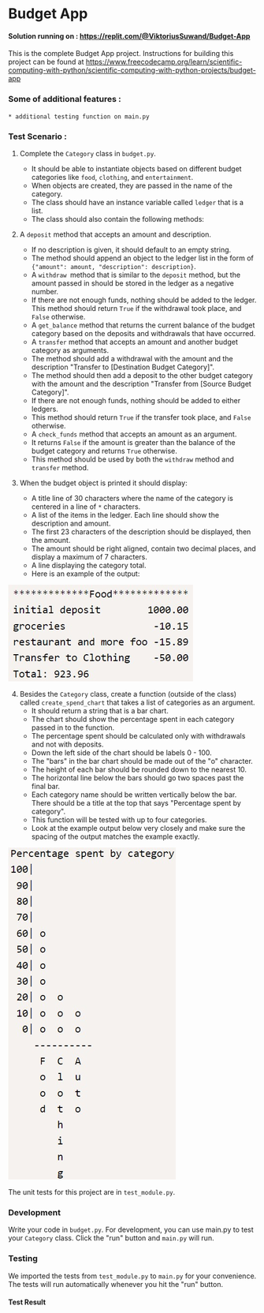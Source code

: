 # Budget App
#### Solution running on : https://replit.com/@ViktoriusSuwand/Budget-App

This is the complete Budget App project. Instructions for building this project can be found at
https://www.freecodecamp.org/learn/scientific-computing-with-python/scientific-computing-with-python-projects/budget-app

### Some of additional features :
    * additional testing function on main.py

### Test Scenario :
1. Complete the `Category` class in `budget.py`.
   - It should be able to instantiate objects based on different budget categories like `food`, `clothing`, and `entertainment`.
   - When objects are created, they are passed in the name of the category.
   - The class should have an instance variable called `ledger` that is a list.
   - The class should also contain the following methods:

2. A `deposit` method that accepts an amount and description.
   - If no description is given, it should default to an empty string.
   - The method should append an object to the ledger list in the form of `{"amount": amount, "description": description}`.
   - A `withdraw `method that is similar to the `deposit` method, but the amount passed in should be stored in the ledger as a negative number.
   - If there are not enough funds, nothing should be added to the ledger. This method should return `True` if the withdrawal took place, and `False` otherwise.
   - A `get_balance` method that returns the current balance of the budget category based on the deposits and withdrawals that have occurred.
   - A `transfer` method that accepts an amount and another budget category as arguments.
   - The method should add a withdrawal with the amount and the description "Transfer to [Destination Budget Category]".
   - The method should then add a deposit to the other budget category with the amount and the description "Transfer from [Source Budget Category]".
   - If there are not enough funds, nothing should be added to either ledgers.
   - This method should return `True` if the transfer took place, and `False` otherwise.
   - A `check_funds` method that accepts an amount as an argument.
   - It returns `False` if the amount is greater than the balance of the budget category and returns `True` otherwise.
   - This method should be used by both the `withdraw` method and `transfer` method.

3. When the budget object is printed it should display:
   - A title line of 30 characters where the name of the category is centered in a line of `*` characters.
   - A list of the items in the ledger. Each line should show the description and amount.
   - The first 23 characters of the description should be displayed, then the amount.
   - The amount should be right aligned, contain two decimal places, and display a maximum of 7 characters.
   - A line displaying the category total.
   - Here is an example of the output:
  
![example1](example1.jpg)

4. Besides the `Category` class, create a function (outside of the class) called `create_spend_chart` that takes a list of categories as an argument.
   - It should return a string that is a bar chart.
   - The chart should show the percentage spent in each category passed in to the function.
   - The percentage spent should be calculated only with withdrawals and not with deposits.
   - Down the left side of the chart should be labels 0 - 100.
   - The "bars" in the bar chart should be made out of the "o" character.
   - The height of each bar should be rounded down to the nearest 10.
   - The horizontal line below the bars should go two spaces past the final bar.
   - Each category name should be written vertically below the bar. There should be a title at the top that says "Percentage spent by category".  
   - This function will be tested with up to four categories.
   - Look at the example output below very closely and make sure the spacing of the output matches the example exactly.

![example2](example2.jpg)

The unit tests for this project are in `test_module.py`.

### Development
Write your code in `budget.py`. For development, you can use main.py to test your `Category` class. Click the "run" button and `main.py` will run.

### Testing
We imported the tests from `test_module.py` to `main.py` for your convenience. The tests will run automatically whenever you hit the "run" button.

#### Test Result
